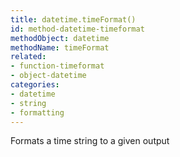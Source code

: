 ```yaml
---
title: datetime.timeFormat()
id: method-datetime-timeformat
methodObject: datetime
methodName: timeFormat
related:
- function-timeformat
- object-datetime
categories:
- datetime
- string
- formatting
---
```


Formats a time string to a given output